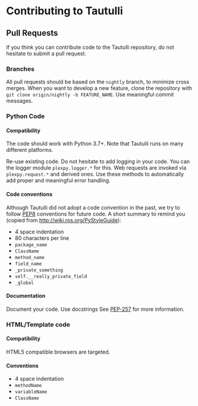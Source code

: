 # Contributing to Tautulli

## Pull Requests
If you think you can contribute code to the Tautulli repository, do not hesitate to submit a pull request.

### Branches
All pull requests should be based on the `nightly` branch, to minimize cross merges. When you want to develop a new feature, clone the repository with `git clone origin/nightly -b FEATURE_NAME`. Use meaningful commit messages.

### Python Code

#### Compatibility
The code should work with Python 3.7+. Note that Tautulli runs on many different platforms.

Re-use existing code. Do not hesitate to add logging in your code. You can the logger module `plexpy.logger.*` for this. Web requests are invoked via `plexpy.request.*` and derived ones. Use these methods to automatically add proper and meaningful error handling.

#### Code conventions
Although Tautulli did not adopt a code convention in the past, we try to follow [PEP8](http://legacy.python.org/dev/peps/pep-0008/) conventions for future code. A short summary to remind you (copied from http://wiki.ros.org/PyStyleGuide):

 * 4 space indentation
 * 80 characters per line
 * `package_name`
 * `ClassName`
 * `method_name`
 * `field_name`
 * `_private_something`
 * `self.__really_private_field`
 * `_global`

#### Documentation
Document your code. Use docstrings See [PEP-257](https://www.python.org/dev/peps/pep-0257/) for more information.

### HTML/Template code

#### Compatibility
HTML5 compatible browsers are targeted.

#### Conventions
* 4 space indentation
* `methodName`
* `variableName`
* `ClassName`
